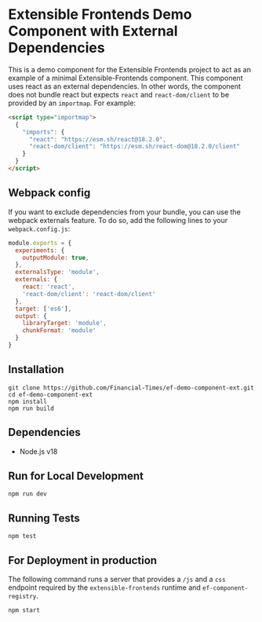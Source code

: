 # Extensible Frontends Demo Component with External Dependencies

This is a demo component for the Extensible Frontends project to act as an example of a minimal Extensible-Frontends component. This component uses react as an external dependencies. In other words, the component does not bundle react but expects `react` and `react-dom/client` to be provided by an `importmap`. For example:

```html
<script type="importmap">
  {
    "imports": {
      "react": "https://esm.sh/react@18.2.0",
      "react-dom/client": "https://esm.sh/react-dom@18.2.0/client"
    }
  }
</script>
```

## Webpack config

If you want to exclude dependencies from your bundle, you can use the webpack externals feature. To do so, add the following lines to your `webpack.config.js`:

``` javascript
module.exports = {
  experiments: {
    outputModule: true,
  },
  externalsType: 'module',
  externals: {
    react: 'react',
    'react-dom/client': 'react-dom/client'
  },
  target: ['es6'],
  output: {
    libraryTarget: 'module',
    chunkFormat: 'module'
  }
}
```

## Installation

```shell
git clone https://github.com/Financial-Times/ef-demo-component-ext.git
cd ef-demo-component-ext
npm install
npm run build
```

## Dependencies

- Node.js v18

## Run for Local Development

```shell
npm run dev
```

## Running Tests

```shell
npm test
```

## For Deployment in production

The following command runs a server that provides a `/js` and a `css` endpoint required by the `extensible-frontends` runtime and `ef-component-registry`.

```shell
npm start
```
